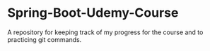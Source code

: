# Spring-Boot-Udemy-Course
A repository for keeping track of my progress for the course and to practicing git commands.
